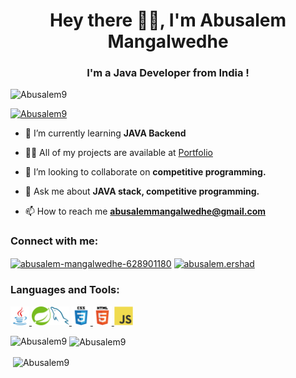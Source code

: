 <!--
**Abusalem9/Abusalem9** is a ✨ _special_ ✨ repository because its `README.md` (this file) appears on your GitHub profile.

Here are some ideas to get you started:

- 🔭 I’m currently working on ...
- 🌱 I’m currently learning ...
- 👯 I’m looking to collaborate on ...
- 🤔 I’m looking for help with ...
- 💬 Ask me about ...
- 📫 How to reach me: ...
- 😄 Pronouns: ...
- ⚡ Fun fact: ...
-->

<h1 align="center">Hey there 🙋‍♂️, I'm Abusalem Mangalwedhe</h1>
<h3 align="center">I'm a Java Developer from India !</h3>

<p align="left"> <img src="https://komarev.com/ghpvc/?username=Abusalem9&label=Profile%20views&color=0e75b6&style=flat" alt="Abusalem9" /> </p>

<p align="left"> <a href="https://github.com/ryo-ma/github-profile-trophy"><img src="https://github-profile-trophy.vercel.app/?username=Abusalem9" alt="Abusalem9" /></a> </p>

- 🌱 I’m currently learning **JAVA Backend**

- 👨‍💻 All of my projects are available at [Portfolio](https://abusalemm.netlify.app/)

- 👯 I’m looking to collaborate on **competitive programming.**

- 💬 Ask me about **JAVA stack, competitive programming.**

- 📫 How to reach me **abusalemmangalwedhe@gmail.com**

<h3 align="left">Connect with me:</h3>
<p align="left">
<a href="https://www.linkedin.com/in/abusalem-mangalwedhe-628901180/" target="blank"><img align="center" src="https://cdn.jsdelivr.net/npm/simple-icons@3.0.1/icons/linkedin.svg" alt="abusalem-mangalwedhe-628901180" height="30" width="40" /></a>
<a href="https://instagram.com/abusalem.ershad" target="blank"><img align="center" src="https://cdn.jsdelivr.net/npm/simple-icons@3.0.1/icons/instagram.svg" alt="abusalem.ershad" height="30" width="40" /></a>
</p>

<h3 align="left">Languages and Tools:</h3>
<p align="left"><a href="https://www.w3schools.com/css/" target="_blank"><img src="https://raw.githubusercontent.com/devicons/devicon/master/icons/java/java-original.svg" alt="java" width="30" height="30"/> <img src="https://raw.githubusercontent.com/devicons/devicon/master/icons/spring/spring-original.svg" alt="spring" width="30" height="30"/><img src="https://raw.githubusercontent.com/devicons/devicon/master/icons/mysql/mysql-original.svg" alt="javascript" width="30" height="30"/>
<img src="https://raw.githubusercontent.com/devicons/devicon/master/icons/css3/css3-original-wordmark.svg" alt="css3" width="30" height="30"/> </a><a href="https://www.w3.org/html/" target="_blank"> <img src="https://raw.githubusercontent.com/devicons/devicon/master/icons/html5/html5-original-wordmark.svg" alt="html5" width="30" height="30"/> </a> <a href="https://developer.mozilla.org/en-US/docs/Web/JavaScript" target="_blank"> <img src="https://raw.githubusercontent.com/devicons/devicon/master/icons/javascript/javascript-original.svg" alt="javascript" width="30" height="30"/> </a></p>

<p><img align="left" src="https://github-readme-stats.vercel.app/api/top-langs?username=Abusalem9&show_icons=true&locale=en&layout=compact" alt="Abusalem9" /></p>
<p>&nbsp;<img align="center" src="https://github-readme-stats.vercel.app/api?username=Abusalem9&show_icons=true&locale=en" alt="Abusalem9" /></p>

<p>&nbsp;<img align="center" src="https://github-readme-streak-stats.herokuapp.com/?user=Abusalem9&" alt="Abusalem9" /></p>
